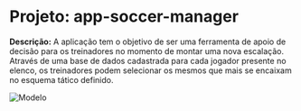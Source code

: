# Projeto: app-soccer-manager

**Descrição:** A aplicação tem o objetivo de ser uma ferramenta de apoio de decisão para os treinadores no momento de montar uma nova escalação. Através de uma base de dados cadastrada para cada jogador presente no elenco, os treinadores podem selecionar os mesmos que mais se encaixam no esquema tático definido.

![Modelo](https://lucid.app/lucidchart/06509bf8-1937-4aa8-ac8d-0548ca6b3b32/edit?view_items=QH3250T1y0RN&invitationId=inv_0e577c80-8fce-405d-8e27-796739d24207)
